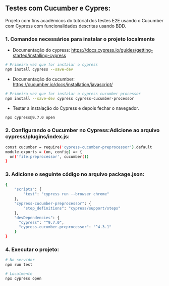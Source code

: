## Testes com Cucumber e Cypres:

Projeto com fins acadêmicos do tutorial dos testes E2E usando o Cucumber com Cypress com funcionalidades descritas usando BDD. 

### 1. Comandos necessários para instalar o projeto localmente

- Documentação do cypress: https://docs.cypress.io/guides/getting-started/installing-cypress

```bash
# Primeira vez que for instalar o cypress
npm install cypress --save-dev
```

- Documentação do cucumber: https://cucumber.io/docs/installation/javascript/

```bash
# Primeira vez que for instalar o cypress cucumber processor
npm install --save-dev cypress cypress-cucumber-processor
```
- Testar a instalação do Cypress e depois fechar o navegador.
```bash 
npx cypress@9.7.0 open
```

### 2. Configurando o Cucumber no Cypress:Adicione ao arquivo cypress/plugins/index.js:

```bash
const cucumber = require('cypress-cucumber-preprocessor').default
module.exports = (on, config) => {
  on('file:preprocessor', cucumber())
}
```

### 3. Adicione o seguinte código no arquivo package.json:

```bash
{
    "scripts": {
        "test": "cypress run --browser chrome"
    },
    "cypress-cucumber-preprocessor": {
        "step_definitions": "cypress/support/steps"
    },
    "devDependencies": {
      "cypress": "^9.7.0",
      "cypress-cucumber-preprocessor": "^4.3.1"
    }
}
```

### 4. Executar o projeto:

```bash
# No servidor
npm run test
```

```bash
# Localmente
npx cypress open
```
